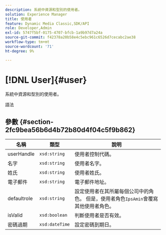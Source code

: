 ```yaml
---
description: 系統中資源和型別的使用者。
solution: Experience Manager
title: 使用者
feature: Dynamic Media Classic,SDK/API
role: Developer,Admin
exl-id: 5747f5bf-0175-4707-bfcb-1a9b97d7a24a
source-git-commit: f42378a20b58e4c5ebc961c6526d7cecabc2ae38
workflow-type: tm+mt
source-wordcount: '71'
ht-degree: 9%

---
```


# [!DNL User]{#user}

系統中資源和型別的使用者。

語法

## 參數 {#section-2fc9bea56b6d4b72b80d4f04c5f9b862}

| 名稱 | 類型 | 說明 |
|---|---|---|
| userHandle | `xsd:string` | 使用者控制代碼。 |
| 名字 | `xsd:string` | 使用者名字。 |
| 姓氏 | `xsd:string` | 使用者姓氏。 |
| 電子郵件 | `xsd:string` | 電子郵件地址。 |
| defaultrole | `xsd:string` | 設定使用者在其所屬每個公司中的角色。 但是，使用者角色`IpsAmin`會覆寫其他使用者角色。 |
| isValid | `xsd:boolean` | 判斷使用者是否有效。 |
| 密碼過期 | `xsd:dateTime` | 設定密碼到期日。 |
